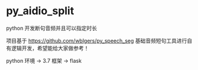 # py_aidio_split
python 开发断句音频并且可以指定时长

项目基于 https://github.com/wblgers/py_speech_seg 基础音频短句工具进行自有逻辑开发，希望能给大家做参考！

python 环境 -> 3.7
框架 -> flask
